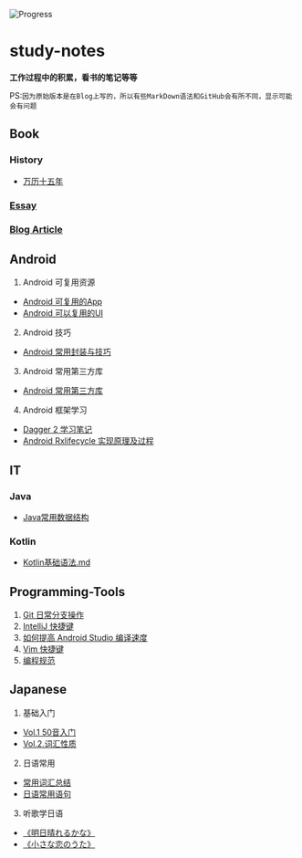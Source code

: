 ![Progress](http://progressed.io/bar/50?title=进度progress)   
# study-notes
**工作过程中的积累，看书的笔记等等**

PS:`因为原始版本是在Blog上写的，所以有些MarkDown语法和GitHub会有所不同，显示可能会有问题`
## Book
### History
 + [万历十五年](https://github.com/Sum41forever/study-notes/blob/master/Book/History/万历十五年.md)

### [Essay](https://github.com/Sum41forever/study-notes/tree/master/Book/Essay)
### [Blog Article](https://github.com/Sum41forever/study-notes/tree/master/Book/Blog%20Article)

## Android
1. Android 可复用资源
  + [Android 可复用的App](https://github.com/Sum41forever/study-notes/blob/master/Android/Android%20%E5%8F%AF%E5%A4%8D%E7%94%A8%E7%9A%84App.md)
  + [Android 可以复用的UI](https://github.com/Sum41forever/study-notes/blob/master/Android/Android%20%E5%8F%AF%E5%A4%8D%E7%94%A8%E7%9A%84UI%E5%B8%83%E5%B1%80.md)

2. Android 技巧
  + [Android 常用封装与技巧](https://github.com/Sum41forever/study-notes/blob/master/Android/Android%20%E5%B8%B8%E7%94%A8%E5%B0%81%E8%A3%85%E4%B8%8E%E6%8A%80%E5%B7%A7.md)

3. Android 常用第三方库
  + [Android 常用第三方库](https://github.com/Sum41forever/study-notes/blob/master/Android/Android%20%E5%B8%B8%E7%94%A8%E7%AC%AC%E4%B8%89%E6%96%B9%E5%BA%93.md)

4. Android 框架学习
+ [Dagger 2 学习笔记](https://github.com/Sum41forever/study-notes/blob/master/Android/Dagger%202%20%E5%AD%A6%E4%B9%A0%E7%AC%94%E8%AE%B0.md)
+ [Android Rxlifecycle 实现原理及过程](https://github.com/Sum41forever/study-notes/blob/master/Android/Android%20Rxlifecycle%20%E5%AE%9E%E7%8E%B0%E5%8E%9F%E7%90%86%E5%8F%8A%E8%BF%87%E7%A8%8B.md)

## IT

### Java
  + [Java常用数据结构](https://github.com/Sum41forever/study-notes/blob/master/IT/Java/Java%20Data%20Structure.md)
### Kotlin
  + [Kotlin基础语法.md](https://github.com/Sum41forever/study-notes/blob/master/IT/Kotlin/kotlin%E5%9F%BA%E7%A1%80%E8%AF%AD%E6%B3%95.md)

## Programming-Tools
1. [Git 日常分支操作](https://github.com/Sum41forever/study-notes/blob/master/Programming-Tools/Git%20%E6%97%A5%E5%B8%B8%E5%88%86%E6%94%AF%E6%93%8D%E4%BD%9C.md)
2. [IntelliJ 快捷键](https://github.com/Sum41forever/study-notes/blob/master/Programming-Tools/IntelliJ%20%E5%BF%AB%E6%8D%B7%E9%94%AE.md)
3. [如何提高 Android Studio 编译速度](https://github.com/Sum41forever/study-notes/blob/master/Programming-Tools/%E5%A6%82%E4%BD%95%E6%8F%90%E9%AB%98%20Android%20Studio%20%E7%BC%96%E8%AF%91%E9%80%9F%E5%BA%A6.md)
4. [Vim 快捷键](https://github.com/Sum41forever/study-notes/blob/master/Programming-Tools/Vim%20%E5%BF%AB%E6%8D%B7%E9%94%AE.md)
5. [编程规范](https://github.com/Sum41forever/study-notes/blob/master/Programming-Tools/%E7%BC%96%E7%A8%8B%E8%A7%84%E8%8C%83.md)


## Japanese
1. 基础入门
  + [Vol.1 50音入门](https://github.com/Sum41forever/study-notes/blob/master/japanese/Vol.1%2050%E9%9F%B3%E5%85%A5%E9%97%A8.md)
  + [Vol.2.词汇性质](https://github.com/Sum41forever/study-notes/blob/master/japanese/Vol.2.%E8%AF%8D%E6%B1%87%E6%80%A7%E8%B4%A8.md)
2. 日语常用
  + [常用词汇总结](https://github.com/Sum41forever/study-notes/blob/master/japanese/%E5%B8%B8%E7%94%A8%E8%AF%8D%E6%B1%87%E6%80%BB%E7%BB%93.md)
  + [日语常用语句](https://github.com/Sum41forever/study-notes/blob/master/japanese/%E6%97%A5%E8%AF%AD%E5%B8%B8%E7%94%A8%E8%AF%AD%E5%8F%A5.md)
3. 听歌学日语
  + [《明日晴れるかな》](https://github.com/Sum41forever/study-notes/blob/master/japanese/%E5%90%AC%E6%AD%8C%E5%AD%A6%E6%97%A5%E8%AF%AD%20-%20%E3%80%8A%E6%98%8E%E6%97%A5%E6%99%B4%E3%82%8C%E3%82%8B%E3%81%8B%E3%81%AA%E3%80%8B.md)
  + [《小さな恋のうた》](https://github.com/Sum41forever/study-notes/blob/master/japanese/%E5%90%AC%E6%AD%8C%E5%AD%A6%E6%97%A5%E8%AF%AD%20-%20%E5%B0%8F%E3%81%95%E3%81%AA%E6%81%8B%E3%81%AE%E3%81%86%E3%81%9F.md)
